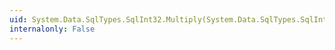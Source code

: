 ```yaml
---
uid: System.Data.SqlTypes.SqlInt32.Multiply(System.Data.SqlTypes.SqlInt32,System.Data.SqlTypes.SqlInt32)
internalonly: False
---
```

